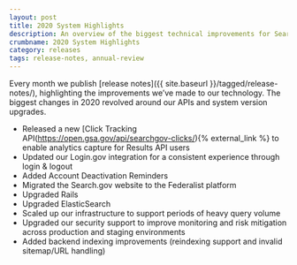 ```yaml
---
layout: post
title: 2020 System Highlights
description: An overview of the biggest technical improvements for Search.gov over 2020.
crumbname: 2020 System Highlights
category: releases
tags: release-notes, annual-review
---
```


Every month we publish [release notes]({{ site.baseurl }}/tagged/release-notes/), highlighting the improvements we’ve made to our technology. The biggest changes in 2020 revolved around our APIs and system version upgrades.

* Released a new  [Click Tracking API(https://open.gsa.gov/api/searchgov-clicks/){% external_link %} to enable analytics capture for Results API users
* Updated our Login.gov integration for a consistent experience through login & logout
* Added Account Deactivation Reminders
* Migrated the Search.gov website to the Federalist platform
* Upgraded Rails
* Upgraded ElasticSearch 
* Scaled up our infrastructure to support periods of heavy query volume
* Upgraded our security support to improve monitoring and risk mitigation across production and staging environments
* Added backend indexing improvements (reindexing support and invalid sitemap/URL handling)
